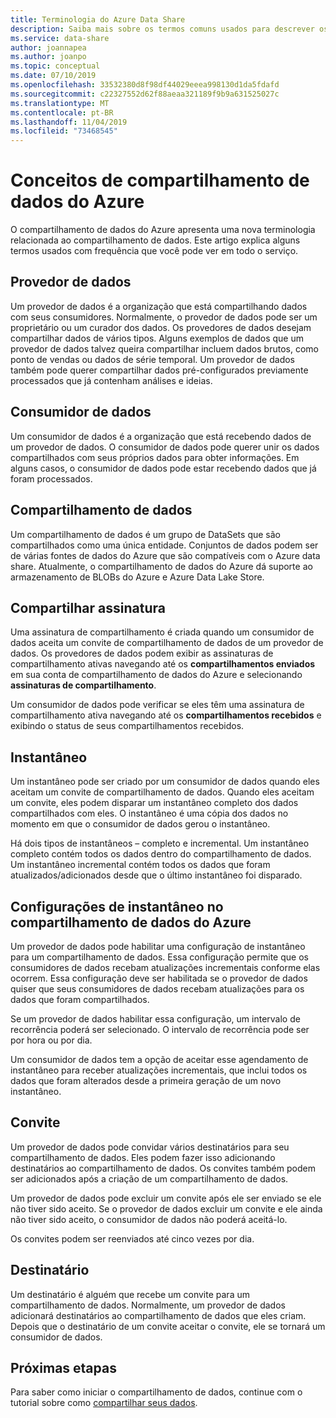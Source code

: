 ```yaml
---
title: Terminologia do Azure Data Share
description: Saiba mais sobre os termos comuns usados para descrever os recursos usados no compartilhamento de dados do Azure (provedor de dados, consumidor de dados, compartilhamento de dados, assinatura de compartilhamento, instantâneo, convite, destinatário.)
ms.service: data-share
author: joannapea
ms.author: joanpo
ms.topic: conceptual
ms.date: 07/10/2019
ms.openlocfilehash: 33532380d8f98df44029eeea998130d1da5fdafd
ms.sourcegitcommit: c22327552d62f88aeaa321189f9b9a631525027c
ms.translationtype: MT
ms.contentlocale: pt-BR
ms.lasthandoff: 11/04/2019
ms.locfileid: "73468545"
---
```

# <a name="azure-data-share-concepts"></a>Conceitos de compartilhamento de dados do Azure 

O compartilhamento de dados do Azure apresenta uma nova terminologia relacionada ao compartilhamento de dados. Este artigo explica alguns termos usados com frequência que você pode ver em todo o serviço. 

## <a name="data-provider"></a>Provedor de dados

Um provedor de dados é a organização que está compartilhando dados com seus consumidores. Normalmente, o provedor de dados pode ser um proprietário ou um curador dos dados. Os provedores de dados desejam compartilhar dados de vários tipos. Alguns exemplos de dados que um provedor de dados talvez queira compartilhar incluem dados brutos, como ponto de vendas ou dados de série temporal. Um provedor de dados também pode querer compartilhar dados pré-configurados previamente processados que já contenham análises e ideias. 

## <a name="data-consumer"></a>Consumidor de dados 

Um consumidor de dados é a organização que está recebendo dados de um provedor de dados. O consumidor de dados pode querer unir os dados compartilhados com seus próprios dados para obter informações. Em alguns casos, o consumidor de dados pode estar recebendo dados que já foram processados. 

## <a name="data-share"></a>Compartilhamento de dados

Um compartilhamento de dados é um grupo de DataSets que são compartilhados como uma única entidade. Conjuntos de dados podem ser de várias fontes de dados do Azure que são compatíveis com o Azure data share. Atualmente, o compartilhamento de dados do Azure dá suporte ao armazenamento de BLOBs do Azure e Azure Data Lake Store. 

## <a name="share-subscription"></a>Compartilhar assinatura 

Uma assinatura de compartilhamento é criada quando um consumidor de dados aceita um convite de compartilhamento de dados de um provedor de dados. Os provedores de dados podem exibir as assinaturas de compartilhamento ativas navegando até os **compartilhamentos enviados** em sua conta de compartilhamento de dados do Azure e selecionando **assinaturas de compartilhamento**.

Um consumidor de dados pode verificar se eles têm uma assinatura de compartilhamento ativa navegando até os **compartilhamentos recebidos** e exibindo o status de seus compartilhamentos recebidos. 

## <a name="snapshot"></a>Instantâneo

Um instantâneo pode ser criado por um consumidor de dados quando eles aceitam um convite de compartilhamento de dados. Quando eles aceitam um convite, eles podem disparar um instantâneo completo dos dados compartilhados com eles. O instantâneo é uma cópia dos dados no momento em que o consumidor de dados gerou o instantâneo. 

Há dois tipos de instantâneos – completo e incremental. Um instantâneo completo contém todos os dados dentro do compartilhamento de dados. Um instantâneo incremental contém todos os dados que foram atualizados/adicionados desde que o último instantâneo foi disparado. 

## <a name="snapshot-settings-in-azure-data-share"></a>Configurações de instantâneo no compartilhamento de dados do Azure
 
Um provedor de dados pode habilitar uma configuração de instantâneo para um compartilhamento de dados. Essa configuração permite que os consumidores de dados recebam atualizações incrementais conforme elas ocorrem. Essa configuração deve ser habilitada se o provedor de dados quiser que seus consumidores de dados recebam atualizações para os dados que foram compartilhados. 

Se um provedor de dados habilitar essa configuração, um intervalo de recorrência poderá ser selecionado. O intervalo de recorrência pode ser por hora ou por dia. 

Um consumidor de dados tem a opção de aceitar esse agendamento de instantâneo para receber atualizações incrementais, que inclui todos os dados que foram alterados desde a primeira geração de um novo instantâneo. 

## <a name="invitation"></a>Convite

Um provedor de dados pode convidar vários destinatários para seu compartilhamento de dados. Eles podem fazer isso adicionando destinatários ao compartilhamento de dados. Os convites também podem ser adicionados após a criação de um compartilhamento de dados. 

Um provedor de dados pode excluir um convite após ele ser enviado se ele não tiver sido aceito. Se o provedor de dados excluir um convite e ele ainda não tiver sido aceito, o consumidor de dados não poderá aceitá-lo. 

Os convites podem ser reenviados até cinco vezes por dia. 

## <a name="recipient"></a>Destinatário

Um destinatário é alguém que recebe um convite para um compartilhamento de dados. Normalmente, um provedor de dados adicionará destinatários ao compartilhamento de dados que eles criam. Depois que o destinatário de um convite aceitar o convite, ele se tornará um consumidor de dados.  

## <a name="next-steps"></a>Próximas etapas

Para saber como iniciar o compartilhamento de dados, continue com o tutorial sobre como [compartilhar seus dados](share-your-data.md).
